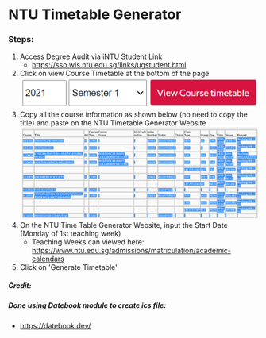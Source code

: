 # NTU Timetable Generator



### Steps:
1. Access Degree Audit via iNTU Student Link
   - https://sso.wis.ntu.edu.sg/links/ugstudent.html
2. Click on view Course Timetable at the bottom of the page <br>
![View Course Timetable](/src/images/viewCourseTimetable.png)
3. Copy all the course information as shown below (no need to copy the title) and paste on the NTU Timetable Generator Website <br>
![Courses](/src/images/courses.png)
4. On the NTU Time Table Generator Website, input the Start Date (Monday of 1st teaching week)
   - Teaching Weeks can viewed here: https://www.ntu.edu.sg/admissions/matriculation/academic-calendars
5. Click on 'Generate Timetable'

##### Credit:
##### Done using Datebook module to create ics file:
- https://datebook.dev/